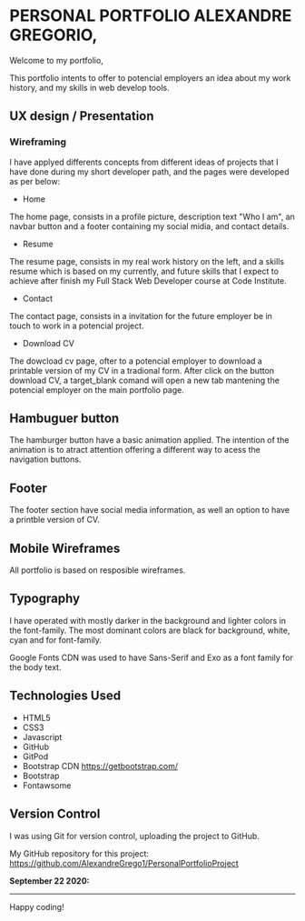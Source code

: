 

# PERSONAL PORTFOLIO ALEXANDRE GREGORIO,

Welcome to my portfolio,

This portfolio intents to offer to potencial employers an idea about my work history, and my skills in web develop tools. 

## UX design / Presentation

### Wireframing

I have applyed differents concepts from different ideas of projects that I have done during my short developer path, and the pages were developed as per below: 

* Home

The home page, consists in a profile picture, description text "Who I am", an navbar button and a footer containing my social midia, and contact details. 

* Resume

The resume page, consists in my real work history on the left, and a skills resume which is based on my currently, and future skills that I expect to achieve after finish my Full Stack Web Developer course at Code Institute.

* Contact

The contact page, consists in a invitation for the future employer be in touch to work in a potencial project. 

* Download CV

The dowcload cv page, ofter to a potencial employer to download a printable version of my CV in a tradional form. After click on the button download CV, a target_blank comand will open a new tab mantening the potencial employer on the main portfolio page. 


## Hambuguer button

The hamburger button have a basic animation applied. The intention of the animation is to atract attention offering a different way to acess the navigation buttons.

## Footer

The footer section have social media information, as well an option to have a printble version of CV.


## Mobile Wireframes

All portfolio is based on resposible wireframes.


## Typography

I have operated with mostly darker in the background and lighter colors in the font-family. The most dominant colors are black for background, white, cyan and for font-family.

Google Fonts CDN was used to have Sans-Serif and Exo as a font family for the body text.


## Technologies Used

* HTML5
* CSS3
* Javascript
* GitHub
* GitPod
* Bootstrap CDN https://getbootstrap.com/
* Bootstrap
* Fontawsome 


## Version Control

I was using Git for version control, uploading the project to GitHub.

My GitHub repository for this project:
https://github.com/AlexandreGrego1/PersonalPortfolioProject



**September 22 2020:** 

--------

Happy coding!
